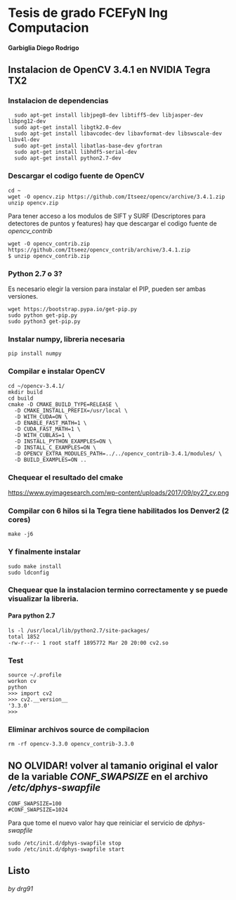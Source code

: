 # Tesis de grado FCEFyN Ing Computacion

#### Garbiglia Diego Rodrigo

## Instalacion de OpenCV 3.4.1 en NVIDIA Tegra TX2

### Instalacion de dependencias

```shell
  sudo apt-get install libjpeg8-dev libtiff5-dev libjasper-dev libpng12-dev
  sudo apt-get install libgtk2.0-dev
  sudo apt-get install libavcodec-dev libavformat-dev libswscale-dev libv4l-dev
  sudo apt-get install libatlas-base-dev gfortran
  sudo apt-get install libhdf5-serial-dev
  sudo apt-get install python2.7-dev
```
### Descargar el codigo fuente de OpenCV

```shell
cd ~
wget -O opencv.zip https://github.com/Itseez/opencv/archive/3.4.1.zip
unzip opencv.zip
```
Para tener acceso a los modulos de SIFT y SURF (Descriptores para detectores de puntos y features)
hay que descargar el codigo fuente de *opencv_contrib*

```shell
wget -O opencv_contrib.zip https://github.com/Itseez/opencv_contrib/archive/3.4.1.zip
$ unzip opencv_contrib.zip
```

### Python 2.7 o 3?

Es necesario elegir la version para instalar el PIP, pueden ser ambas versiones.


```shell
wget https://bootstrap.pypa.io/get-pip.py
sudo python get-pip.py
sudo python3 get-pip.py
```

### Instalar numpy, libreria necesaria

```shell
pip install numpy
```

### Compilar e instalar OpenCV

```shell
cd ~/opencv-3.4.1/
mkdir build
cd build
cmake -D CMAKE_BUILD_TYPE=RELEASE \
  -D CMAKE_INSTALL_PREFIX=/usr/local \
  -D WITH_CUDA=ON \
  -D ENABLE_FAST_MATH=1 \
  -D CUDA_FAST_MATH=1 \
  -D WITH_CUBLAS=1 \
  -D INSTALL_PYTHON_EXAMPLES=ON \
  -D INSTALL_C_EXAMPLES=ON \
  -D OPENCV_EXTRA_MODULES_PATH=../../opencv_contrib-3.4.1/modules/ \
  -D BUILD_EXAMPLES=ON ..

```
### Chequear el resultado del cmake

https://www.pyimagesearch.com/wp-content/uploads/2017/09/py27_cv.png


### Compilar con 6 hilos si la Tegra tiene habilitados los Denver2 (2 cores)

```shell
make -j6
```

### Y finalmente instalar

```shell
sudo make install
sudo ldconfig
```

### Chequear que la instalacion termino correctamente y se puede visualizar la libreria.

#### Para python 2.7

```shell
ls -l /usr/local/lib/python2.7/site-packages/
total 1852
-rw-r--r-- 1 root staff 1895772 Mar 20 20:00 cv2.so
```

### Test

```shell
source ~/.profile
workon cv
python
>>> import cv2
>>> cv2.__version__
'3.3.0'
>>>
```
### Eliminar archivos source de compilacion

```shell
rm -rf opencv-3.3.0 opencv_contrib-3.3.0
```

## NO OLVIDAR! volver al tamanio original el valor de la variable *CONF_SWAPSIZE* en el archivo _/etc/dphys-swapfile_

```shell
CONF_SWAPSIZE=100
#CONF_SWAPSIZE=1024
```
Para que tome el nuevo valor hay que reiniciar el servicio de *dphys-swapfile*

```shell
sudo /etc/init.d/dphys-swapfile stop
sudo /etc/init.d/dphys-swapfile start
```

## Listo

###### by drg91
